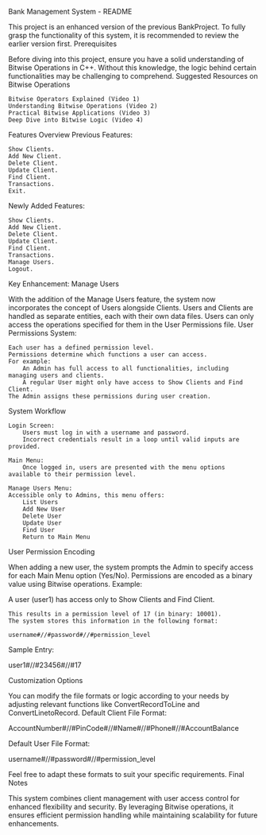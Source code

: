Bank Management System - README

This project is an enhanced version of the previous BankProject. To fully grasp the functionality of this system, it is recommended to review the earlier version first.
Prerequisites

Before diving into this project, ensure you have a solid understanding of Bitwise Operations in C++. Without this knowledge, the logic behind certain functionalities may be challenging to comprehend.
Suggested Resources on Bitwise Operations

    Bitwise Operators Explained (Video 1)
    Understanding Bitwise Operations (Video 2)
    Practical Bitwise Applications (Video 3)
    Deep Dive into Bitwise Logic (Video 4)

Features Overview
Previous Features:

    Show Clients.
    Add New Client.
    Delete Client.
    Update Client.
    Find Client.
    Transactions.
    Exit.

Newly Added Features:

    Show Clients.
    Add New Client.
    Delete Client.
    Update Client.
    Find Client.
    Transactions.
    Manage Users.
    Logout.

Key Enhancement: Manage Users

With the addition of the Manage Users feature, the system now incorporates the concept of Users alongside Clients. Users and Clients are handled as separate entities, each with their own data files. Users can only access the operations specified for them in the User Permissions file.
User Permissions System:

    Each user has a defined permission level.
    Permissions determine which functions a user can access.
    For example:
        An Admin has full access to all functionalities, including managing users and clients.
        A regular User might only have access to Show Clients and Find Client.
    The Admin assigns these permissions during user creation.

System Workflow

    Login Screen:
        Users must log in with a username and password.
        Incorrect credentials result in a loop until valid inputs are provided.

    Main Menu:
        Once logged in, users are presented with the menu options available to their permission level.

    Manage Users Menu:
    Accessible only to Admins, this menu offers:
        List Users
        Add New User
        Delete User
        Update User
        Find User
        Return to Main Menu

User Permission Encoding

When adding a new user, the system prompts the Admin to specify access for each Main Menu option (Yes/No). Permissions are encoded as a binary value using Bitwise operations.
Example:

A user (user1) has access only to Show Clients and Find Client.

    This results in a permission level of 17 (in binary: 10001).
    The system stores this information in the following format:

    username#//#password#//#permission_level

Sample Entry:

user1#//#23456#//#17  

Customization Options

You can modify the file formats or logic according to your needs by adjusting relevant functions like ConvertRecordToLine and ConvertLinetoRecord.
Default Client File Format:

AccountNumber#//#PinCode#//#Name#//#Phone#//#AccountBalance  

Default User File Format:

username#//#password#//#permission_level  

Feel free to adapt these formats to suit your specific requirements.
Final Notes

This system combines client management with user access control for enhanced flexibility and security. By leveraging Bitwise operations, it ensures efficient permission handling while maintaining scalability for future enhancements.